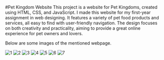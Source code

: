 #Pet Kingdom Website
This project is a website for Pet Kingdoms, created using HTML, CSS, and JavaScript. I made this website for my first-year assignment in web designing. It features a variety of pet food products and services, all easy to find with user-friendly navigation. The design focuses on both creativity and practicality, aiming to provide a great online experience for pet owners and lovers.

Below are some images of the mentioned webpage.

![1](https://github.com/devminidinethra/Web-Design-Pet-Kingdom/assets/115772584/d25818f0-e00d-4789-8973-cc6447fdfc60)
![2](https://github.com/devminidinethra/Web-Design-Pet-Kingdom/assets/115772584/f94e5409-df51-4484-a7d4-6b4c8803aa4b)
![3](https://github.com/devminidinethra/Web-Design-Pet-Kingdom/assets/115772584/d28efb55-a342-404b-bb0c-59b6ba9617fe)
![4](https://github.com/devminidinethra/Web-Design-Pet-Kingdom/assets/115772584/6ec40a1d-fcec-4d2a-a77d-afdf779d7cbf)
![5](https://github.com/devminidinethra/Web-Design-Pet-Kingdom/assets/115772584/fb99aadf-592a-4467-a330-1e2051008002)
![6](https://github.com/devminidinethra/Web-Design-Pet-Kingdom/assets/115772584/64d2b064-bc46-4c0b-b39c-80b0014b7c5b)
![7](https://github.com/devminidinethra/Web-Design-Pet-Kingdom/assets/115772584/97978e6a-3241-4687-a3da-7280eff451cb)
